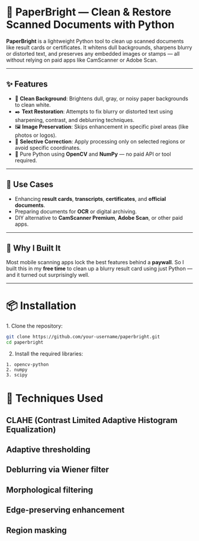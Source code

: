 # 🧾 PaperBright — Clean & Restore Scanned Documents with Python

**PaperBright** is a lightweight Python tool to clean up scanned documents like result cards or certificates. It whitens dull backgrounds, sharpens blurry or distorted text, and preserves any embedded images or stamps — all without relying on paid apps like CamScanner or Adobe Scan.

---

## ✨ Features

- 🧼 **Clean Background**: Brightens dull, gray, or noisy paper backgrounds to clean white.
- ✒️ **Text Restoration**: Attempts to fix blurry or distorted text using sharpening, contrast, and deblurring techniques.
- 🖼️ **Image Preservation**: Skips enhancement in specific pixel areas (like photos or logos).
- 🎯 **Selective Correction**: Apply processing only on selected regions or avoid specific coordinates.
- 🐍 Pure Python using **OpenCV** and **NumPy** — no paid API or tool required.

---

## 📸 Use Cases

- Enhancing **result cards**, **transcripts**, **certificates**, and **official documents**.
- Preparing documents for **OCR** or digital archiving.
- DIY alternative to **CamScanner Premium**, **Adobe Scan**, or other paid apps.

---

## 🧠 Why I Built It

Most mobile scanning apps lock the best features behind a **paywall**. So I built this in my **free time** to clean up a blurry result card using just Python — and it turned out surprisingly well.

---

<h1>📦 Installation</h1>
1. Clone the repository:

```bash
git clone https://github.com/your-username/paperbright.git
cd paperbright
```

2. Install the required libraries:
```
1. opencv-python
2. numpy
3. scipy
```
<h1>🔧 Techniques Used </h1>
<h2> CLAHE (Contrast Limited Adaptive Histogram Equalization) </h2>
<h2> Adaptive thresholding </h2>
<h2> Deblurring via Wiener filter </h2>
<h2> Morphological filtering </h2>
<h2> Edge-preserving enhancement </h2>
<h2> Region masking</h2>
